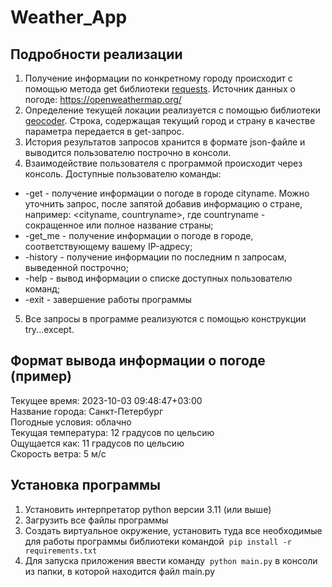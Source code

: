 # Weather_App

## Подробности реализации
1) Получение информации по конкретному городу происходит с помощью метода get библиотеки [requests](https://requests.readthedocs.io/en/latest/user/quickstart/). Источник данных о погоде: https://openweathermap.org/
2) Определение текущей локации реализуется с помощью библиотеки [geocoder](https://pypi.org/project/geocoder/). Строка, содержащая текущий город и страну в качестве параметра передается в get-запрос.
3) История результатов запросов хранится в формате json-файле и выводится пользователю построчно в консоли.
4) Взаимодействие пользователя с программой происходит через консоль. Доступные пользователю команды:
* -get <cityname> - получение информации о погоде в городе cityname. Можно уточнить запрос, после запятой добавив информацию о стране, например: <cityname, countryname>, где countryname - сокращенное или полное название страны;
* -get_me - получение информации о погоде в городе, соответствующему вашему IP-адресу;
* -history <n> - получение информации по последним n запросам, выведенной построчно;
* -help - вывод информации о списке доступных пользователю команд;
* -exit - завершение работы программы
5) Все запросы в программе реализуются с помощью конструкции try...except.

## Формат вывода информации о погоде (пример)

Текущее время: 2023-10-03 09:48:47+03:00  
Название города: Санкт-Петербург  
Погодные условия: облачно  
Текущая температура: 12 градусов по цельсию  
Ощущается как: 11 градусов по цельсию  
Скорость ветра: 5 м/c  

## Установка программы
1) Установить интерпретатор python версии 3.11 (или выше)
2) Загрузить все файлы программы
3) Создать виртуальное окружение, установить туда все необходимые для работы программы библиотеки командой  `pip install -r requirements.txt`
4) Для запуска приложения ввести команду  `python main.py` в консоли из папки, в которой находится файл main.py